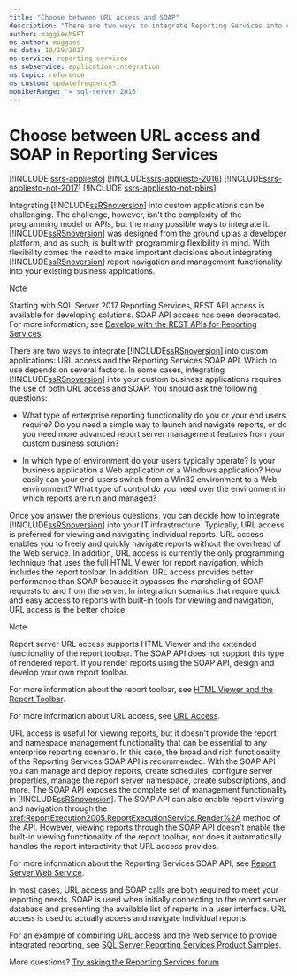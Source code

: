```yaml
---
title: "Choose between URL access and SOAP"
description: "There are two ways to integrate Reporting Services into custom applications: URL access and the Reporting Services SOAP API. Find out how to choose."
author: maggiesMSFT
ms.author: maggies
ms.date: 10/19/2017
ms.service: reporting-services
ms.subservice: application-integration
ms.topic: reference
ms.custom: updatefrequency5
monikerRange: "= sql-server-2016"
---
```

# Choose between URL access and SOAP in Reporting Services

[!INCLUDE [ssrs-appliesto](../../includes/ssrs-appliesto.md)] [!INCLUDE[ssrs-appliesto-2016](../../includes/ssrs-appliesto-2016.md)] [!INCLUDE[ssrs-appliesto-not-2017](../../includes/ssrs-appliesto-not-2017.md)] [!INCLUDE [ssrs-appliesto-not-pbirs](../../includes/ssrs-appliesto-not-pbirs.md)]

Integrating [!INCLUDE[ssRSnoversion](../../includes/ssrsnoversion-md.md)] into custom applications can be challenging. The challenge, however, isn't the complexity of the programming model or APIs, but the many possible ways to integrate it. [!INCLUDE[ssRSnoversion](../../includes/ssrsnoversion-md.md)] was designed from the ground up as a developer platform, and as such, is built with programming flexibility in mind. With flexibility comes the need to make important decisions about integrating [!INCLUDE[ssRSnoversion](../../includes/ssrsnoversion-md.md)] report navigation and management functionality into your existing business applications.

> [!NOTE]
> Starting with SQL Server 2017 Reporting Services, REST API access is available for developing solutions. SOAP API access has been deprecated. For more information, see [Develop with the REST APIs for Reporting Services](../developer/rest-api.md).
  
 There are two ways to integrate [!INCLUDE[ssRSnoversion](../../includes/ssrsnoversion-md.md)] into custom applications: URL access and the Reporting Services SOAP API. Which to use depends on several factors. In some cases, integrating [!INCLUDE[ssRSnoversion](../../includes/ssrsnoversion-md.md)] into your custom business applications requires the use of both URL access and SOAP. You should ask the following questions:  
  
-   What type of enterprise reporting functionality do you or your end users require? Do you need a simple way to launch and navigate reports, or do you need more advanced report server management features from your custom business solution?  
  
-   In which type of environment do your users typically operate? Is your business application a Web application or a Windows application? How easily can your end-users switch from a Win32 environment to a Web environment? What type of control do you need over the environment in which reports are run and managed?  
  
 Once you answer the previous questions, you can decide how to integrate [!INCLUDE[ssRSnoversion](../../includes/ssrsnoversion-md.md)] into your IT infrastructure. Typically, URL access is preferred for viewing and navigating individual reports. URL access enables you to freely and quickly navigate reports without the overhead of the Web service. In addition, URL access is currently the only programming technique that uses the full HTML Viewer for report navigation, which includes the report toolbar. In addition, URL access provides better performance than SOAP because it bypasses the marshaling of SOAP requests to and from the server. In integration scenarios that require quick and easy access to reports with built-in tools for viewing and navigation, URL access is the better choice.  
  
> [!NOTE]  
> Report server URL access supports HTML Viewer and the extended functionality of the report toolbar. The SOAP API does not support this type of rendered report. If you render reports using the SOAP API, design and develop your own report toolbar.
  
 For more information about the report toolbar, see [HTML Viewer and the Report Toolbar](../../reporting-services/html-viewer-and-the-report-toolbar.md).  
  
 For more information about URL access, see [URL Access](../../reporting-services/url-access-ssrs.md).  
  
 URL access is useful for viewing reports, but it doesn't provide the report and namespace management functionality that can be essential to any enterprise reporting scenario. In this case, the broad and rich functionality of the Reporting Services SOAP API is recommended. With the SOAP API you can manage and deploy reports, create schedules, configure server properties, manage the report server namespace, create subscriptions, and more. The SOAP API exposes the complete set of management functionality in [!INCLUDE[ssRSnoversion](../../includes/ssrsnoversion-md.md)]. The SOAP API can also enable report viewing and navigation through the <xref:ReportExecution2005.ReportExecutionService.Render%2A> method of the API. However, viewing reports through the SOAP API doesn't enable the built-in viewing functionality of the report toolbar, nor does it automatically handles the report interactivity that URL access provides.  
  
 For more information about the Reporting Services SOAP API, see [Report Server Web Service](../../reporting-services/report-server-web-service/report-server-web-service.md).  
  
 In most cases, URL access and SOAP calls are both required to meet your reporting needs. SOAP is used when initially connecting to the report server database and presenting the available list of reports in a user interface. URL access is used to actually access and navigate individual reports.  
  
 For an example of combining URL access and the Web service to provide integrated reporting, see [SQL Server Reporting Services Product Samples](https://go.microsoft.com/fwlink/?LinkId=177889).

More questions? [Try asking the Reporting Services forum](https://go.microsoft.com/fwlink/?LinkId=620231)
